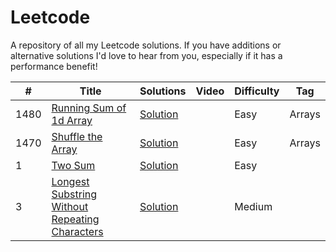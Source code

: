 # Leetcode

A repository of all my Leetcode solutions.  If you have additions or alternative solutions I'd love to hear from you, especially if it has a performance benefit!

|  #  |      Title     |   Solutions   | Video  | Difficulty  | Tag                   
|-----|----------------|---------------|--------|-------------|-------------
|1480|[Running Sum of 1d Array](https://leetcode.com/problems/running-sum-of-1d-array//)|[Solution](./javascript-solutions/running-sum-of-1d-array.js) | |Easy|Arrays|
|1470|[Shuffle the Array](https://leetcode.com/problems/shuffle-the-array/)|[Solution](./javascript-solutions/shuffle-the-array.js) | |Easy|Arrays|
|1|[Two Sum](https://leetcode.com/problems/two-sum/)|[Solution](./javascript-solutions/two-sum.js) | |Easy||
|3|[Longest Substring Without Repeating Characters](https://leetcode.com/problems/longest-substring-without-repeating-characters/)|[Solution](./javascript-solutions/longest-substring-without-repeat.js) | |Medium||


